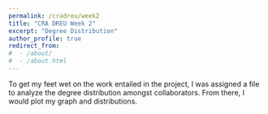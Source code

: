```yaml
---
permalink: /cradreu/week2
title: "CRA DREU Week 2"
excerpt: "Degree Distribution"
author_profile: true
redirect_from: 
#  - /about/
#  - /about.html
---
```

To get my feet wet on the work entailed in the project, I was assigned a file to analyze the degree distribution amongst collaborators. From there, I would plot my graph and distributions.

